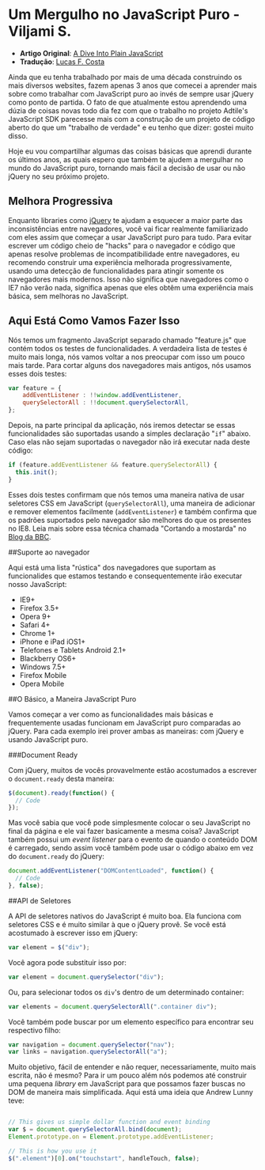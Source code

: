 # Um Mergulho no JavaScript Puro - Viljami S.

* **Artigo Original**: [A Dive Into Plain JavaScript](http://blog.adtile.me/2014/01/16/a-dive-into-plain-javascript/)
* **Tradução**: [Lucas F. Costa](https://github.com/lucasfcosta)

Ainda que eu tenha trabalhado por mais de uma década construindo os mais diversos websites, fazem apenas 3 anos que comecei a aprender mais sobre como trabalhar com JavaScript puro ao invés de sempre usar jQuery como ponto de partida. O fato de que atualmente estou aprendendo uma dúzia de coisas novas todo dia fez com que o trabalho no projeto Adtile's JavaScript SDK parecesse mais com a construção de um projeto de código aberto do que um "trabalho de verdade" e eu tenho que dizer: gostei muito disso.

Hoje eu vou compartilhar algumas das coisas básicas que aprendi durante os últimos anos, as quais espero que também te ajudem a mergulhar no mundo do JavaScript puro, tornando mais fácil a decisão de usar ou não jQuery no seu próximo projeto. 

## Melhora Progressiva

Enquanto libraries como [jQuery](http://jquery.com/) te ajudam a esquecer a maior parte das inconsistências entre navegadores, você vai ficar realmente familiarizado com eles assim que começar a usar JavaScript puro para tudo. Para evitar escrever um código cheio de "hacks" para o navegador e código que apenas resolve problemas de incompatibilidade entre navegadores, eu recomendo construir uma experiência melhorada progressivamente, usando uma detecção de funcionalidades para atingir somente os navegadores mais modernos. Isso não significa que navegadores como o IE7 não verão nada, significa apenas que eles obtêm uma experiência mais básica, sem melhoras no JavaScript.

## Aqui Está Como Vamos Fazer Isso

Nós temos um fragmento JavaScript separado chamado "feature.js" que contém todos os testes de funcionalidades. A verdadeira lista de testes é muito mais longa, nós vamos voltar a nos preocupar com isso um pouco mais tarde. Para cortar alguns dos navegadores mais antigos, nós usamos esses dois testes:

```js
var feature = {
	addEventListener : !!window.addEventListener,
	querySelectorAll : !!document.querySelectorAll,
};
```

Depois, na parte principal da aplicação, nós iremos detectar se essas funcionalidades são suportadas usando a simples declaração "`if`" abaixo. Caso elas não sejam suportadas o navegador não irá executar nada deste código:

```js
if (feature.addEventListener && feature.querySelectorAll) {
  this.init();
}
```

Esses dois testes confirmam que nós temos uma maneira nativa de usar seletores CSS em JavaScript (`querySelectorAll`), uma maneira de adicionar e remover elementos facilmente (`addEventListener`) e também confirma que os padrões suportados pelo navegador são melhores do que os presentes no IE8. Leia mais sobre essa técnica chamada "Cortando a mostarda" no [Blog da BBC](http://responsivenews.co.uk/post/18948466399/cutting-the-mustard).

##Suporte ao navegador

Aqui está uma lista "rústica" dos navegadores que suportam as funcionalides que estamos testando e consequentemente irão executar nosso JavaScript:

* IE9+
* Firefox 3.5+
* Opera 9+
* Safari 4+
* Chrome 1+
* iPhone e iPad iOS1+
* Telefones e Tablets Android 2.1+
* Blackberry OS6+
* Windows 7.5+
* Firefox Mobile
* Opera Mobile

##O Básico, a Maneira JavaScript Puro

Vamos começar a ver como as funcionalidades mais básicas e frequentemente usadas funcionam em JavaScript puro comparadas ao jQuery. Para cada exemplo irei prover ambas as maneiras: com jQuery e usando JavaScript puro.

###Document Ready

Com jQuery, muitos de vocês provavelmente estão acostumados a escrever o `document.ready` desta maneira:

```js
$(document).ready(function() {
  // Code
});
```

Mas você sabia que você pode simplesmente colocar o seu JavaScript no final da página e ele vai fazer basicamente a mesma coisa? JavaScript também possui um *event listener* para o evento de quando o conteúdo DOM é carregado, sendo assim você também pode usar o código abaixo em vez do `document.ready` do jQuery:

```js
document.addEventListener("DOMContentLoaded", function() {
  // Code
}, false);
```

##API de Seletores

A API de seletores nativos do JavaScript é muito boa. Ela funciona com seletores CSS e é muito similar à que o jQuery provê. Se você está acostumado à escrever isso em jQuery:

```js
var element = $("div");
```

Você agora pode substituir isso por:

```js
var element = document.querySelector("div");
```

Ou, para selecionar todos os `div`'s dentro de um determinado container:

```js
var elements = document.querySelectorAll(".container div");
```

Você também pode buscar por um elemento específico para encontrar seu respectivo filho:

```js
var navigation = document.querySelector("nav");
var links = navigation.querySelectorAll("a");
```

Muito objetivo, fácil de entender e não requer, necessariamente, muito mais escrita, não é mesmo? Para ir um pouco além nós podemos até construir uma pequena *library* em JavaScript para que possamos fazer buscas no DOM de maneira mais simplificada. Aqui está uma ideia que Andrew Lunny teve:


```js

// This gives us simple dollar function and event binding
var $ = document.querySelectorAll.bind(document);
Element.prototype.on = Element.prototype.addEventListener;

// This is how you use it
$(".element")[0].on("touchstart", handleTouch, false);
```